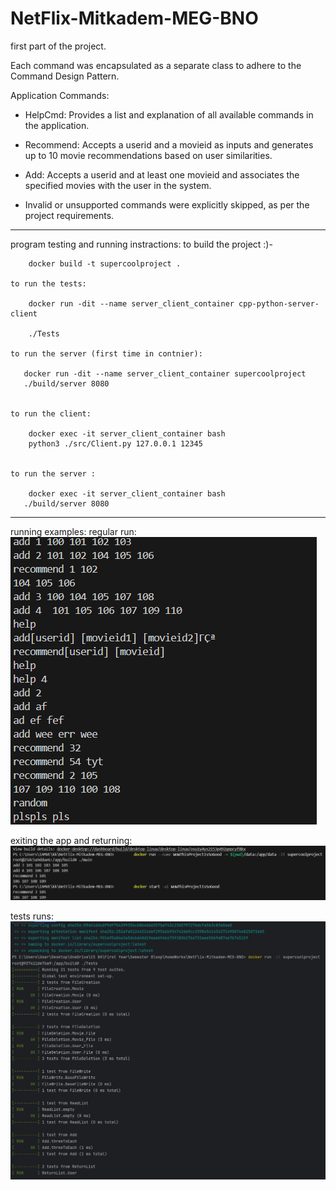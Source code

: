 # NetFlix-Mitkadem-MEG-BNO

first part of the project.

Each command was encapsulated as a separate class to adhere to the Command Design Pattern.

Application Commands:
- HelpCmd: Provides a list and explanation of all available commands in the application.

- Recommend: Accepts a userid and a movieid as inputs and generates up to 10 movie recommendations based on user similarities.

- Add: Accepts a userid and at least one movieid and associates the specified movies with the user in the system.

* Invalid or unsupported commands were explicitly skipped, as per the project requirements.

-----------------------------------------------------------------------------------------------------------------------------------------

program testing and running instractions:
    to build the project :)-
    
        docker build -t supercoolproject .

    to run the tests:

        docker run -dit --name server_client_container cpp-python-server-client

        ./Tests

    to run the server (first time in contnier):

       docker run -dit --name server_client_container supercoolproject
       ./build/server 8080


    to run the client:

        docker exec -it server_client_container bash
        python3 ./src/Client.py 127.0.0.1 12345


    to run the server :

        docker exec -it server_client_container bash
       ./build/server 8080

-----------------------------------------------------------------------------------------------------------------------------------------



running examples:
regular run:
![alt text](image.png)

exiting the app and returning:
![alt text](image-1.png)

tests runs:
![alt text](image-2.png)